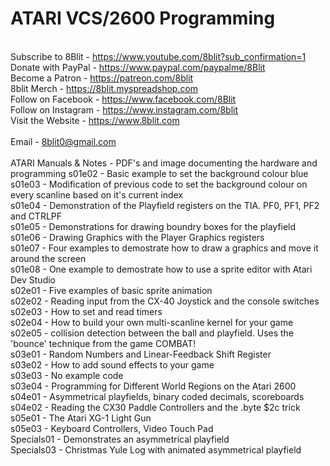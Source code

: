 # ATARI VCS/2600 Programming
\
Subscribe to 8Blit - https://www.youtube.com/8blit?sub_confirmation=1 \
Donate with PayPal - https://www.paypal.com/paypalme/8Blit \
Become a Patron - https://patreon.com/8blit \
8blit Merch - https://8blit.myspreadshop.com \
Follow on Facebook - https://www.facebook.com/8Blit \
Follow on Instagram - https://www.instagram.com/8blit \
Visit the Website - https://www.8blit.com \
\
Email - 8blit0@gmail.com\
\
ATARI Manuals & Notes - PDF's and image documenting the hardware and programming
s01e02 - Basic example to set the background colour blue\
s01e03 - Modification of previous code to set the background colour on every scanline based on it's current index\
s01e04 - Demonstration of the Playfield registers on the TIA. PF0, PF1, PF2 and CTRLPF\
s01e05 - Demonstrations for drawing boundry boxes for the playfield\
s01e06 - Drawing Graphics with the Player Graphics registers\
s01e07 - Four examples to demostrate how to draw a graphics and move it around the screen\
s01e08 - One example to demostrate how to use a sprite editor with Atari Dev Studio\
s02e01 - Five examples of basic sprite animation\
s02e02 - Reading input from the CX-40 Joystick and the console switches\
s02e03 - How to set and read timers\
s02e04 - How to build your own multi-scanline kernel for your game\
s02e05 - collision detection between the ball and playfield. Uses the 'bounce' technique from the game COMBAT!\
s03e01 - Random Numbers and Linear-Feedback Shift Register\
s03e02 - How to add sound effects to your game\
s03e03 - No example code\
s03e04 - Programming for Different World Regions on the Atari 2600\
s04e01 - Asymmetrical playfields, binary coded decimals, scoreboards\
s04e02 - Reading the CX30 Paddle Controllers and the .byte $2c trick\
s05e01 - The Atari XG-1 Light Gun\
s05e03 - Keyboard Controllers, Video Touch Pad\
Specials01 - Demonstrates an asymmetrical playfield\
Specials03 - Christmas Yule Log with animated asymmetrical playfield



